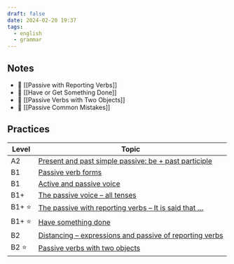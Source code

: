 ```yaml
---
draft: false
date: 2024-02-20 19:37
tags:
  - english
  - grammar
---
```


## Notes
- 📝 [[Passive with Reporting Verbs]]
- 📝 [[Have or Get Something Done]]
- 📝 [[Passive Verbs with Two Objects]]
- 🤔 [[Passive Common Mistakes]]

## Practices
| Level | Topic |
| ---- | ---- |
| A2 | [Present and past simple passive: be + past participle](https://test-english.com/grammar-points/a2/present-past-simple-passive/) |
| B1 | [Passive verb forms](https://test-english.com/grammar-points/b1/passive-verb-forms/) |
| B1 | [Active and passive voice](https://test-english.com/grammar-points/b1/active-passive-voice/) |
| B1+ | [The passive voice – all tenses](https://test-english.com/grammar-points/b1-b2/passive-voice-all-tenses/) |
| B1+ ⭐ | [The passive with reporting verbs – It is said that …](https://test-english.com/grammar-points/b1-b2/passive-reporting-verbs/) |
| B1+ ⭐ | [Have something done](https://test-english.com/grammar-points/b1-b2/have-something-done/) |
| B2 | [Distancing – expressions and passive of reporting verbs](https://test-english.com/grammar-points/b2/distancing/) |
| B2 ⭐ | [Passive verbs with two objects](https://test-english.com/grammar-points/b2/passive-verbs-with-two-objects/) |
